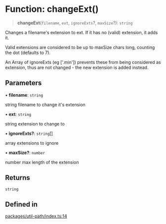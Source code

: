 # Function: changeExt()

> **changeExt**(`filename`, `ext`, `ignoreExts`?, `maxSize`?): `string`

Changes a filename's extension to ext. If it has no (valid) extension, it adds it.

Valid extensions are considered to be up to maxSize chars long, counting the dot (defaults to 7).

An Array of ignoreExts (eg ['.min']) prevents these from being considered as extension, thus are not changed - the new extension is added instead.

## Parameters

• **filename**: `string`

string filename to change it's extension

• **ext**: `string`

string extension to change to

• **ignoreExts?**: `string`[]

array extensions to ignore

• **maxSize?**: `number`

number max length of the extension

## Returns

`string`

## Defined in

[packages/util-path/index.ts:14](https://github.com/andreisergiu98/baeta/blob/e352a1ec749c5b23df693f5f8373ac0b75347349/packages/util-path/index.ts#L14)
